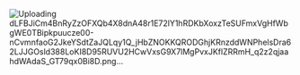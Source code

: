 ![Uploading dLFBJiCm4BnRyZzOFXQb4X8dnA48r1E72lY1hRDKbXoxzTeSUFmxVgHfWbgWE0TBipkpuucze00-nCvmnfaoG2JkeYSdtZaJQLqy1Q_jHbZNOKKQRODGhjKRnzddWNPhelsDra62LJJGOsld388LoKI8D95RUVU2HCwVxsG9X7lMgPvxJKflZRRmH_q2z2qjaahdWAdaS_GT79qx0Bi8D.png…]()
